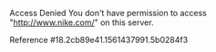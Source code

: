 Access Denied You don't have permission to access "http://www.nike.com/" on this server.

Reference #18.2cb89e41.1561437991.5b0284f3